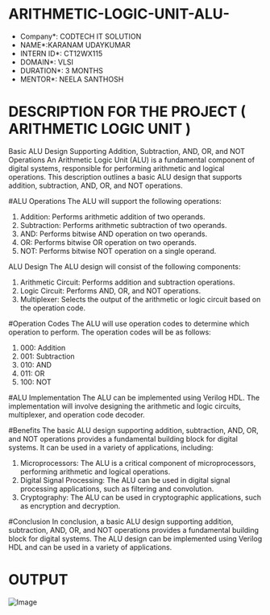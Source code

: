 # ARITHMETIC-LOGIC-UNIT-ALU-
* Company*: CODTECH IT SOLUTION
* NAME*:KARANAM UDAYKUMAR
* INTERN ID*: CT12WX115
* DOMAIN*: VLSI
* DURATION*: 3 MONTHS
* MENTOR*: NEELA SANTHOSH




# DESCRIPTION FOR THE PROJECT ( ARITHMETIC LOGIC UNIT )


Basic ALU Design Supporting Addition, Subtraction, AND, OR, and NOT Operations
An Arithmetic Logic Unit (ALU) is a fundamental component of digital systems, responsible for performing arithmetic and logical operations. This description outlines a basic ALU design that supports addition, subtraction, AND, OR, and NOT operations.

#ALU Operations
The ALU will support the following operations:

1. Addition: Performs arithmetic addition of two operands.
2. Subtraction: Performs arithmetic subtraction of two operands.
3. AND: Performs bitwise AND operation on two operands.
4. OR: Performs bitwise OR operation on two operands.
5. NOT: Performs bitwise NOT operation on a single operand.

ALU Design
The ALU design will consist of the following components:

1. Arithmetic Circuit: Performs addition and subtraction operations.
2. Logic Circuit: Performs AND, OR, and NOT operations.
3. Multiplexer: Selects the output of the arithmetic or logic circuit based on the operation code.

#Operation Codes
The ALU will use operation codes to determine which operation to perform. The operation codes will be as follows:

1. 000: Addition
2. 001: Subtraction
3. 010: AND
4. 011: OR
5. 100: NOT

#ALU Implementation
The ALU can be implemented using Verilog HDL. The implementation will involve designing the arithmetic and logic circuits, multiplexer, and operation code decoder.

#Benefits
The basic ALU design supporting addition, subtraction, AND, OR, and NOT operations provides a fundamental building block for digital systems. It can be used in a variety of applications, including:

1. Microprocessors: The ALU is a critical component of microprocessors, performing arithmetic and logical operations.
2. Digital Signal Processing: The ALU can be used in digital signal processing applications, such as filtering and convolution.
3. Cryptography: The ALU can be used in cryptographic applications, such as encryption and decryption.

#Conclusion
In conclusion, a basic ALU design supporting addition, subtraction, AND, OR, and NOT operations provides a fundamental building block for digital systems. The ALU design can be implemented using Verilog HDL and can be used in a variety of applications.


# OUTPUT

![Image](https://github.com/user-attachments/assets/adfc0613-4cee-4917-a3bd-a34f933ed024)

